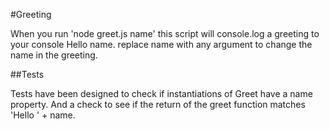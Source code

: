 #Greeting

When you run 'node greet.js name' this script will console.log a greeting to your console Hello name. replace name with any argument to change the name in the greeting.

##Tests

Tests have been designed to check if instantiations of Greet have a name property. And a check to see if the return of the greet function matches 'Hello ' + name.
